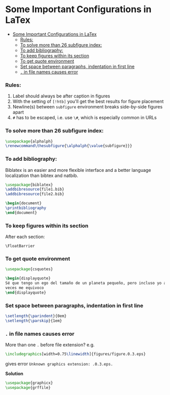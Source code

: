 # Some Important Configurations in LaTex

- [Some Important Configurations in LaTex](#some-important-configurations-in-latex)
    - [Rules:](#rules)
    - [To solve more than 26 subfigure index:](#to-solve-more-than-26-subfigure-index)
    - [To add bibliography:](#to-add-bibliography)
    - [To keep figures within its section](#to-keep-figures-within-its-section)
    - [To get quote environment](#to-get-quote-environment)
    - [Set space between paragraphs, indentation in first line](#set-space-between-paragraphs-indentation-in-first-line)
    - [`.` in file names causes error](#in-file-names-causes-error)

### Rules:
1. Label should always be after caption in figures
2. With the setting of `[!htb]` you'll get the best results for figure placement
3. Newline(s) between `subfigure` environment breaks side-by-side figures apart
4. `#` has to be escaped, i.e. use `\#`, which is especially common in URLs

### To solve more than 26 subfigure index:
```latex
\usepackage{alphalph}
\renewcommand\thesubfigure{\alphalph{\value{subfigure}}}
```

### To add bibliography:
Biblatex is an easier and more flexible interface and a better language localization than bibtex and natbib.
```latex
\usepackage{biblatex}
\addbibresource{file1.bib}
\addbibresource{file2.bib}

\begin{document}
\printbibliography
\end{document}
```

### To keep figures within its section
After each section:
```
\FloatBarrier
```

### To get quote environment
```latex
\usepackage{csquotes}

\begin{displayquote}
Sé que tengo un ego del tamaño de un planeta pequeño, pero incluso yo a
veces me equivoco
\end{displayquote}
```

### Set space between paragraphs, indentation in first line
```latex
\setlength{\parindent}{0em}
\setlength{\parskip}{1em}
```

### `.` in file names causes error
More than one `.` before file extension?
e.g.
```latex
\includegraphics[width=0.75\linewidth]{figures/figure.0.3.eps}
```
gives error `Unknown graphics extension: .0.3.eps.`

__Solution__
```latex
\usepackage{graphicx}
\usepackage{grffile}
```
